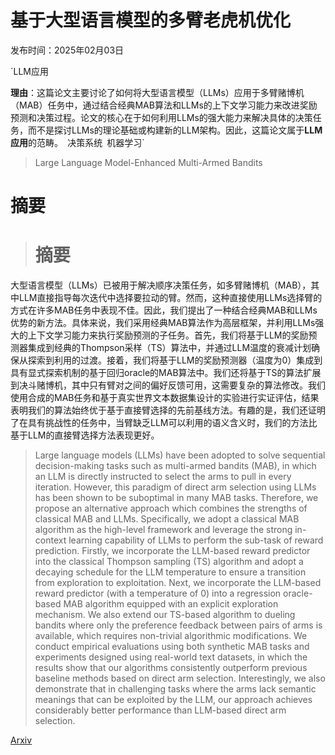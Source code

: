 # 基于大型语言模型的多臂老虎机优化

发布时间：2025年02月03日

`LLM应用

**理由**：这篇论文主要讨论了如何将大型语言模型（LLMs）应用于多臂赌博机（MAB）任务中，通过结合经典MAB算法和LLMs的上下文学习能力来改进奖励预测和决策过程。论文的核心在于如何利用LLMs的强大能力来解决具体的决策任务，而不是探讨LLMs的理论基础或构建新的LLM架构。因此，这篇论文属于**LLM应用**的范畴。` `决策系统` `机器学习`

> Large Language Model-Enhanced Multi-Armed Bandits

# 摘要

> # 摘要
大型语言模型（LLMs）已被用于解决顺序决策任务，如多臂赌博机（MAB），其中LLM直接指导每次迭代中选择要拉动的臂。然而，这种直接使用LLMs选择臂的方式在许多MAB任务中表现不佳。因此，我们提出了一种结合经典MAB和LLMs优势的新方法。具体来说，我们采用经典MAB算法作为高层框架，并利用LLMs强大的上下文学习能力来执行奖励预测的子任务。首先，我们将基于LLM的奖励预测器集成到经典的Thompson采样（TS）算法中，并通过LLM温度的衰减计划确保从探索到利用的过渡。接着，我们将基于LLM的奖励预测器（温度为0）集成到具有显式探索机制的基于回归oracle的MAB算法中。我们还将基于TS的算法扩展到决斗赌博机，其中只有臂对之间的偏好反馈可用，这需要复杂的算法修改。我们使用合成的MAB任务和基于真实世界文本数据集设计的实验进行实证评估，结果表明我们的算法始终优于基于直接臂选择的先前基线方法。有趣的是，我们还证明了在具有挑战性的任务中，当臂缺乏LLM可以利用的语义含义时，我们的方法比基于LLM的直接臂选择方法表现更好。

> Large language models (LLMs) have been adopted to solve sequential decision-making tasks such as multi-armed bandits (MAB), in which an LLM is directly instructed to select the arms to pull in every iteration. However, this paradigm of direct arm selection using LLMs has been shown to be suboptimal in many MAB tasks. Therefore, we propose an alternative approach which combines the strengths of classical MAB and LLMs. Specifically, we adopt a classical MAB algorithm as the high-level framework and leverage the strong in-context learning capability of LLMs to perform the sub-task of reward prediction. Firstly, we incorporate the LLM-based reward predictor into the classical Thompson sampling (TS) algorithm and adopt a decaying schedule for the LLM temperature to ensure a transition from exploration to exploitation. Next, we incorporate the LLM-based reward predictor (with a temperature of 0) into a regression oracle-based MAB algorithm equipped with an explicit exploration mechanism. We also extend our TS-based algorithm to dueling bandits where only the preference feedback between pairs of arms is available, which requires non-trivial algorithmic modifications. We conduct empirical evaluations using both synthetic MAB tasks and experiments designed using real-world text datasets, in which the results show that our algorithms consistently outperform previous baseline methods based on direct arm selection. Interestingly, we also demonstrate that in challenging tasks where the arms lack semantic meanings that can be exploited by the LLM, our approach achieves considerably better performance than LLM-based direct arm selection.

[Arxiv](https://arxiv.org/abs/2502.01118)